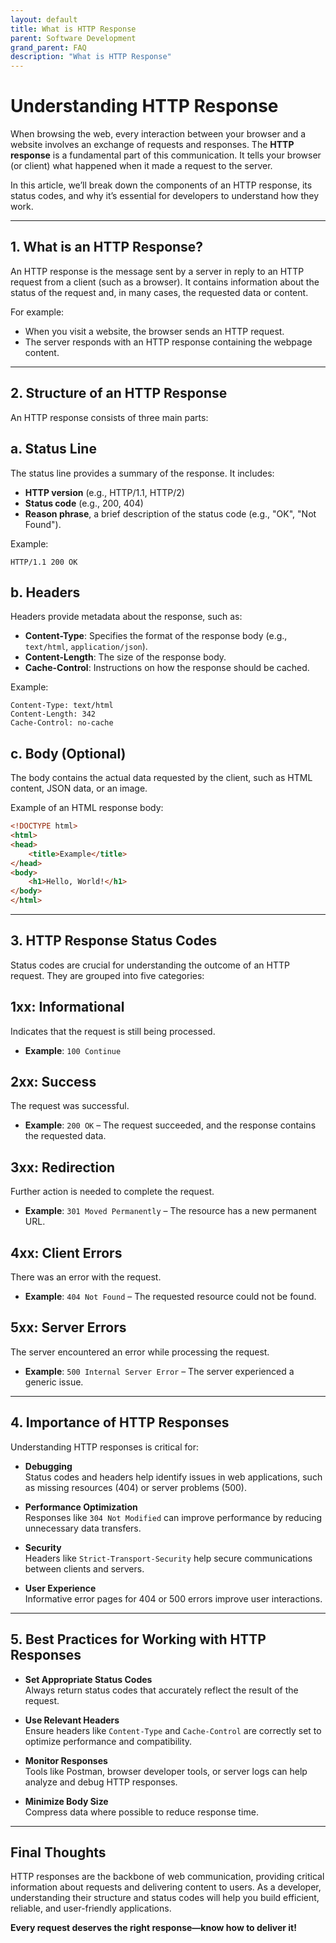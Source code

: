 ```yaml
---
layout: default
title: What is HTTP Response
parent: Software Development
grand_parent: FAQ
description: "What is HTTP Response"
---
```


# Understanding HTTP Response

When browsing the web, every interaction between your browser and a website involves an exchange of requests and responses. The **HTTP response** is a fundamental part of this communication. It tells your browser (or client) what happened when it made a request to the server.

In this article, we’ll break down the components of an HTTP response, its status codes, and why it’s essential for developers to understand how they work.

---

## 1. **What is an HTTP Response?**

An HTTP response is the message sent by a server in reply to an HTTP request from a client (such as a browser). It contains information about the status of the request and, in many cases, the requested data or content.

For example:
- When you visit a website, the browser sends an HTTP request.
- The server responds with an HTTP response containing the webpage content.

---

## 2. **Structure of an HTTP Response**

An HTTP response consists of three main parts:

## **a. Status Line**
The status line provides a summary of the response. It includes:
- **HTTP version** (e.g., HTTP/1.1, HTTP/2)
- **Status code** (e.g., 200, 404)
- **Reason phrase**, a brief description of the status code (e.g., "OK", "Not Found").

Example:
```
HTTP/1.1 200 OK
```  

## **b. Headers**
Headers provide metadata about the response, such as:
- **Content-Type**: Specifies the format of the response body (e.g., `text/html`, `application/json`).
- **Content-Length**: The size of the response body.
- **Cache-Control**: Instructions on how the response should be cached.

Example:
```
Content-Type: text/html
Content-Length: 342
Cache-Control: no-cache
```  

## **c. Body (Optional)**
The body contains the actual data requested by the client, such as HTML content, JSON data, or an image.

Example of an HTML response body:
```html
<!DOCTYPE html>
<html>
<head>
    <title>Example</title>
</head>
<body>
    <h1>Hello, World!</h1>
</body>
</html>
```  

---

## 3. **HTTP Response Status Codes**

Status codes are crucial for understanding the outcome of an HTTP request. They are grouped into five categories:

## **1xx: Informational**
Indicates that the request is still being processed.
- **Example**: `100 Continue`

## **2xx: Success**
The request was successful.
- **Example**: `200 OK` – The request succeeded, and the response contains the requested data.

## **3xx: Redirection**
Further action is needed to complete the request.
- **Example**: `301 Moved Permanently` – The resource has a new permanent URL.

## **4xx: Client Errors**
There was an error with the request.
- **Example**: `404 Not Found` – The requested resource could not be found.

## **5xx: Server Errors**
The server encountered an error while processing the request.
- **Example**: `500 Internal Server Error` – The server experienced a generic issue.

---

## 4. **Importance of HTTP Responses**

Understanding HTTP responses is critical for:

- **Debugging**  
  Status codes and headers help identify issues in web applications, such as missing resources (404) or server problems (500).

- **Performance Optimization**  
  Responses like `304 Not Modified` can improve performance by reducing unnecessary data transfers.

- **Security**  
  Headers like `Strict-Transport-Security` help secure communications between clients and servers.

- **User Experience**  
  Informative error pages for 404 or 500 errors improve user interactions.

---

## 5. **Best Practices for Working with HTTP Responses**

- **Set Appropriate Status Codes**  
  Always return status codes that accurately reflect the result of the request.

- **Use Relevant Headers**  
  Ensure headers like `Content-Type` and `Cache-Control` are correctly set to optimize performance and compatibility.

- **Monitor Responses**  
  Tools like Postman, browser developer tools, or server logs can help analyze and debug HTTP responses.

- **Minimize Body Size**  
  Compress data where possible to reduce response time.

---

## Final Thoughts

HTTP responses are the backbone of web communication, providing critical information about requests and delivering content to users. As a developer, understanding their structure and status codes will help you build efficient, reliable, and user-friendly applications.

**Every request deserves the right response—know how to deliver it!**  